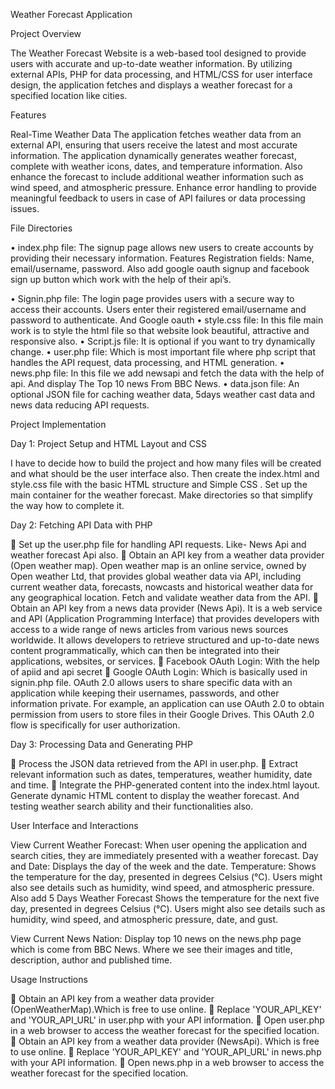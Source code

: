 Weather Forecast Application

Project Overview

The Weather Forecast Website is a web-based tool designed to provide users with accurate and up-to-date weather information. By utilizing external APIs, PHP for data processing, and HTML/CSS for user interface design, the application fetches and displays a weather forecast for a specified location like cities.

Features

Real-Time Weather Data The application fetches weather data from an external API, ensuring that users receive the latest and most accurate information. The application dynamically generates weather forecast, complete with weather icons, dates, and temperature information. Also enhance the forecast to include additional weather information such as wind speed, and atmospheric pressure. Enhance error handling to provide meaningful feedback to users in case of API failures or data processing issues.

File Directories

• index.php file: The signup page allows new users to create accounts by providing their necessary information. Features Registration fields: Name, email/username, password. Also add google oauth signup and facebook sign up button which work with the help of their api’s.

• Signin.php file: The login page provides users with a secure way to access their accounts. Users enter their registered email/username and password to authenticate. And Google oauth • style.css file: In this file main work is to style the html file so that website look beautiful, attractive and responsive also. • Script.js file: It is optional if you want to try dynamically change. • user.php file: Which is most important file where php script that handles the API request, data processing, and HTML generation. • news.php file: In this file we add newsapi and fetch the data with the help of api. And display The Top 10 news From BBC News. • data.json file: An optional JSON file for caching weather data, 5days weather cast data and news data reducing API requests.

Project Implementation

Day 1: Project Setup and HTML Layout and CSS

I have to decide how to build the project and how many files will be created and what should be the user interface also. Then create the index.html and style.css file with the basic HTML structure and Simple CSS . Set up the main container for the weather forecast. Make directories so that simplify the way how to complete it.

Day 2: Fetching API Data with PHP

 Set up the user.php file for handling API requests. Like- News Api and weather forecast Api also.  Obtain an API key from a weather data provider (Open weather map). Open weather map is an online service, owned by Open weather Ltd, that provides global weather data via API, including current weather data, forecasts, nowcasts and historical weather data for any geographical location. Fetch and validate weather data from the API.  Obtain an API key from a news data provider (News Api). It is a web service and API (Application Programming Interface) that provides developers with access to a wide range of news articles from various news sources worldwide. It allows developers to retrieve structured and up-to-date news content programmatically, which can then be integrated into their applications, websites, or services.  Facebook OAuth Login: With the help of apiid and api secret
 Google OAuth Login: Which is basically used in signin.php file. OAuth 2.0 allows users to share specific data with an application while keeping their usernames, passwords, and other information private. For example, an application can use OAuth 2.0 to obtain permission from users to store files in their Google Drives. This OAuth 2.0 flow is specifically for user authorization.

Day 3: Processing Data and Generating PHP

 Process the JSON data retrieved from the API in user.php.  Extract relevant information such as dates, temperatures, weather humidity, date and time.  Integrate the PHP-generated content into the index.html layout. Generate dynamic HTML content to display the weather forecast. And testing weather search ability and their functionalities also.

User Interface and Interactions

View Current Weather Forecast: When user opening the application and search cities, they are immediately presented with a weather forecast. Day and Date: Displays the day of the week and the date. Temperature: Shows the temperature for the day, presented in degrees Celsius (°C). Users might also see details such as humidity, wind speed, and atmospheric pressure. Also add 5 Days Weather Forecast Shows the temperature for the next five day, presented in degrees Celsius (°C). Users might also see details such as humidity, wind speed, and atmospheric pressure, date, and gust.

View Current News Nation: Display top 10 news on the news.php page which is come from BBC News. Where we see their images and title, description, author and published time.

Usage Instructions

 Obtain an API key from a weather data provider (OpenWeatherMap).Which is free to use online.  Replace 'YOUR_API_KEY' and 'YOUR_API_URL' in user.php with your API information.  Open user.php in a web browser to access the weather forecast for the specified location.  Obtain an API key from a weather data provider (NewsApi). Which is free to use online.  Replace 'YOUR_API_KEY' and 'YOUR_API_URL' in news.php with your API information.  Open news.php in a web browser to access the weather forecast for the specified location.